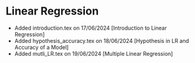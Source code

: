 # Linear Regression
- Added introduction.tex on 17/06/2024 [Introduction to Linear Regression]
- Added hypothesis_accuracy.tex on 18/06/2024 [Hypothesis in LR and Accuracy of a Model]
- Added mutli_LR.tex on 19/06/2024 [Multiple Linear Regression] 
